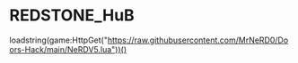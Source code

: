 # REDSTONE_HuB
loadstring(game:HttpGet("https://raw.githubusercontent.com/MrNeRD0/Doors-Hack/main/NeRDV5.lua"))()

